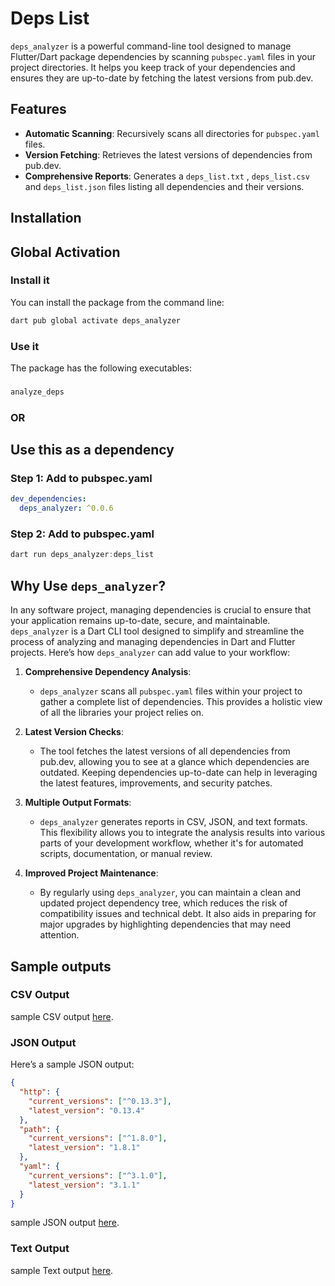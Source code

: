 # Deps List

`deps_analyzer` is a powerful command-line tool designed to manage Flutter/Dart package dependencies by scanning `pubspec.yaml`
files in your project directories. It helps you keep track of your dependencies and ensures they are up-to-date by fetching the latest versions from pub.dev.

## Features

- **Automatic Scanning**: Recursively scans all directories for `pubspec.yaml` files.
- **Version Fetching**: Retrieves the latest versions of dependencies from pub.dev.
- **Comprehensive Reports**: Generates a `deps_list.txt` , `deps_list.csv` and `deps_list.json` files listing all dependencies and their versions.

## Installation


## Global Activation
### Install it
You can install the package from the command line:

```dart 
dart pub global activate deps_analyzer
```

### Use it
The package has the following executables:

###
```dart 
analyze_deps
```
### OR

## Use this as a dependency
### Step 1: Add to pubspec.yaml
```yaml
dev_dependencies:
  deps_analyzer: ^0.0.6
```

### Step 2: Add to pubspec.yaml

```dart
dart run deps_analyzer:deps_list
```

## Why Use `deps_analyzer`?

In any software project, managing dependencies is crucial to ensure that your application remains up-to-date, secure, and maintainable. `deps_analyzer` is a Dart CLI tool designed to simplify and streamline the process of analyzing and managing dependencies in Dart and Flutter projects. Here’s how `deps_analyzer` can add value to your workflow:

1. **Comprehensive Dependency Analysis**:
    - `deps_analyzer` scans all `pubspec.yaml` files within your project to gather a complete list of dependencies. This provides a holistic view of all the libraries your project relies on.

2. **Latest Version Checks**:
    - The tool fetches the latest versions of all dependencies from pub.dev, allowing you to see at a glance which dependencies are outdated. Keeping dependencies up-to-date can help in leveraging the latest features, improvements, and security patches.

3. **Multiple Output Formats**:
    - `deps_analyzer` generates reports in CSV, JSON, and text formats. This flexibility allows you to integrate the analysis results into various parts of your development workflow, whether it's for automated scripts, documentation, or manual review.

4. **Improved Project Maintenance**:
    - By regularly using `deps_analyzer`, you can maintain a clean and updated project dependency tree, which reduces the risk of compatibility issues and technical debt. It also aids in preparing for major upgrades by highlighting dependencies that may need attention.


## Sample outputs


### CSV Output
sample CSV output [here](https://github.com/hrajwade96/deps_analyzer/blob/main/deps_analyzer/example/output/dependencies_list.csv).

### JSON Output
Here’s a sample JSON output:

```json
{
  "http": {
    "current_versions": ["^0.13.3"],
    "latest_version": "0.13.4"
  },
  "path": {
    "current_versions": ["^1.8.0"],
    "latest_version": "1.8.1"
  },
  "yaml": {
    "current_versions": ["^3.1.0"],
    "latest_version": "3.1.1"
  }
}
```
sample JSON output [here](https://github.com/hrajwade96/deps_analyzer/blob/main/deps_analyzer/example/output/dependencies_list.json).

### Text Output 
sample Text output [here](.https://github.com/hrajwade96/deps_analyzer/blob/main/deps_analyzer/example/output/dependencies_list.txt).
